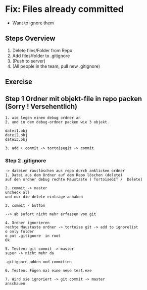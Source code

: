 # Fix: Files already committed

  * Want to ignore them

## Steps Overview 

  1. Delete files/Folder from Repo
  2. Add files/folder  to .gitignore
  3. (Push to server)
  4. (All people in the team, pull new .gitignore)

## Exercise 

## Step 1 Ordner mit objekt-file in repo packen (Sorry ! Versehentlich) 

```
1. wie legen einen debug ordner an 
2. und in dem debug-ordner packen wie 3 objekt. 

datei1.obj
datei2.obj
datei3.obj 

3. add + commit -> tortoisegit -> commit 
```

### Step 2 .gitignore 

```
-> dateien rauslöschen aus repo durch anklicken ordner
1. Datei aus dem Ordner auf dem Repo löschen (delete) 
auf den ordner debug rechte Maustaste ( TortoiseGIT /  Delete)

2. commit -> master 
uncheck all 
und nur die delete einträge anhaken

3. commit - button 

--> ab sofort nicht mehr erfassen von git 

4. Ordner ignorieren 
rechte Maustaste ordner -> tortoise git -> add to ignorelist 
o only folder 
o put .gitignore  in root 
Ok

5. Testen: git commit -> master  
super -> nicht mehr da 

.gitignore adden und committen 

6. Testen: Fügen mal eine neue test.exe 

7. Wird sie ignoriert -> git commit -> master 
anschauen 
```






